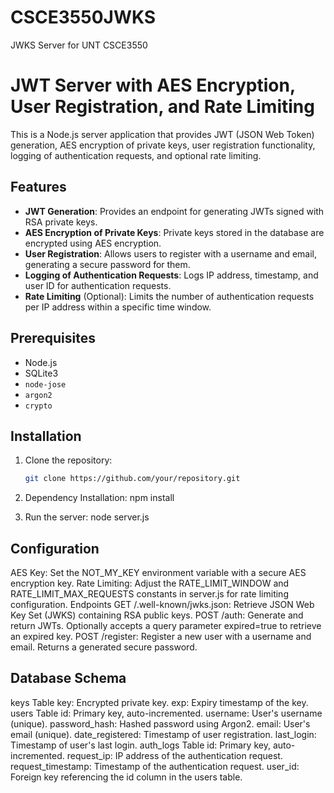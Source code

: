 # CSCE3550JWKS
JWKS Server for UNT CSCE3550

# JWT Server with AES Encryption, User Registration, and Rate Limiting

This is a Node.js server application that provides JWT (JSON Web Token) generation, AES encryption of private keys, user registration functionality, logging of authentication requests, and optional rate limiting.

## Features

- **JWT Generation**: Provides an endpoint for generating JWTs signed with RSA private keys.
- **AES Encryption of Private Keys**: Private keys stored in the database are encrypted using AES encryption.
- **User Registration**: Allows users to register with a username and email, generating a secure password for them.
- **Logging of Authentication Requests**: Logs IP address, timestamp, and user ID for authentication requests.
- **Rate Limiting** (Optional): Limits the number of authentication requests per IP address within a specific time window.

## Prerequisites

- Node.js
- SQLite3
- `node-jose`
- `argon2`
- `crypto`

## Installation

1. Clone the repository:

   ```bash
   git clone https://github.com/your/repository.git

2. Dependency Installation:
   npm install

3. Run the server:
  node server.js

 ## Configuration

 AES Key: Set the NOT_MY_KEY environment variable with a secure AES encryption key.
Rate Limiting: Adjust the RATE_LIMIT_WINDOW and RATE_LIMIT_MAX_REQUESTS constants in server.js for rate limiting configuration.
Endpoints
GET /.well-known/jwks.json: Retrieve JSON Web Key Set (JWKS) containing RSA public keys.
POST /auth: Generate and return JWTs. Optionally accepts a query parameter expired=true to retrieve an expired key.
POST /register: Register a new user with a username and email. Returns a generated secure password.

## Database Schema

keys Table
key: Encrypted private key.
exp: Expiry timestamp of the key.
users Table
id: Primary key, auto-incremented.
username: User's username (unique).
password_hash: Hashed password using Argon2.
email: User's email (unique).
date_registered: Timestamp of user registration.
last_login: Timestamp of user's last login.
auth_logs Table
id: Primary key, auto-incremented.
request_ip: IP address of the authentication request.
request_timestamp: Timestamp of the authentication request.
user_id: Foreign key referencing the id column in the users table.
